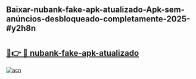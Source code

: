 ## Baixar-nubank-fake-apk-atualizado-Apk-sem-anúncios-desbloqueado-completamente-2025-#y2h8n

# <h2><a href="https://ainizakaria.my?title=nubank-fake-apk-atualizado&ref=22M">🔗👉 🔴 nubank-fake-apk-atualizado</a></h2>

[![acn](https://github.com/user-attachments/assets/0f9c940e-d8b0-45ae-aac7-cd30a18b3e1c)](https://ainizakaria.my?title=nubank-fake-apk-atualizado&ref=22M)

